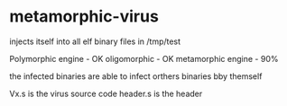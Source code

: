 # metamorphic-virus

injects itself into all elf binary files  in /tmp/test

Polymorphic engine      - OK
oligomorphic      - OK
metamorphic engine      - 90%


the infected binaries are able to infect orthers binaries bby themself


Vx.s  is the virus source code
header.s is the header
